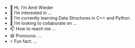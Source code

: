 - 👋 Hi, I’m Amit Wieder
- 👀 I’m interested in ...
- 🌱 I’m currently learning Data Structures in C++ and Python
- 💞️ I’m looking to collaborate on ...
- 📫 How to reach me ...
- 😄 Pronouns: ...
- ⚡ Fun fact: ...

<!---
awieder/awieder is a ✨ special ✨ repository because its `README.md` (this file) appears on your GitHub profile.
You can click the Preview link to take a look at your changes.
--->
